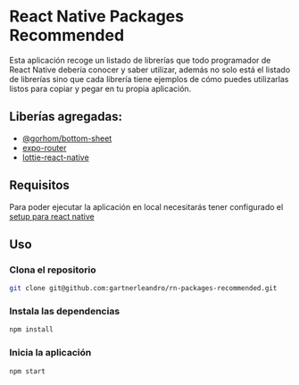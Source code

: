 # React Native Packages Recommended

Esta aplicación recoge un listado de librerías que todo programador de React Native debería conocer y saber utilizar, además no solo está el listado de librerías sino que cada librería tiene ejemplos de cómo puedes utilizarlas listos para copiar y pegar en tu propia aplicación.

## Liberías agregadas:

- [@gorhom/bottom-sheet](https://github.com/gorhom/react-native-bottom-sheet)
- [expo-router](https://github.com/expo/expo/tree/main/packages/expo-router)
- [lottie-react-native](https://github.com/lottie-react-native/lottie-react-native)

## Requisitos

Para poder ejecutar la aplicación en local necesitarás tener configurado el [setup para react native](https://reactnative.dev/docs/set-up-your-environment)

## Uso

### Clona el repositorio

```sh
git clone git@github.com:gartnerleandro/rn-packages-recommended.git
```

### Instala las dependencias

```sh
npm install
```

### Inicia la aplicación

```sh
npm start
```

